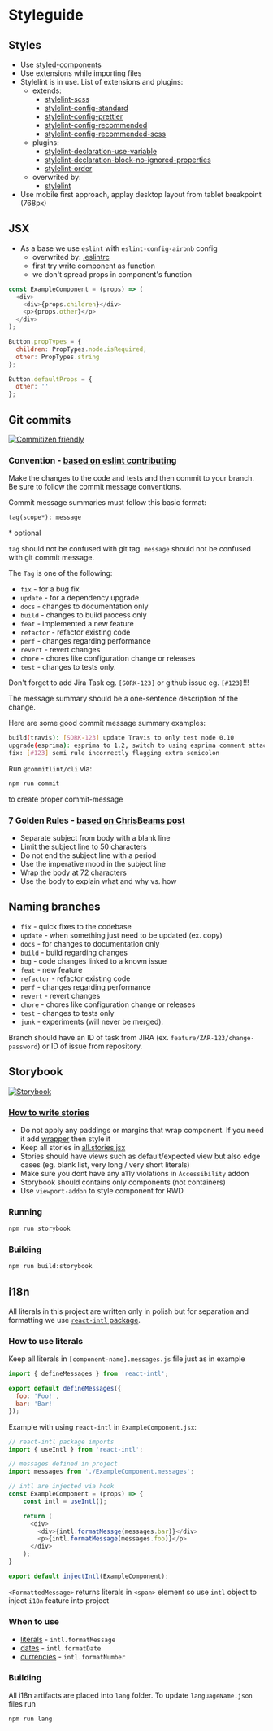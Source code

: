 # Styleguide

## Styles

- Use [styled-components](https://www.styled-components.com/)
- Use extensions while importing files
- Stylelint is in use. List of extensions and plugins:
  - extends:
    - [stylelint-scss](https://github.com/kristerkari/stylelint-scss)
    - [stylelint-config-standard](https://github.com/stylelint/stylelint-config-standard)
    - [stylelint-config-prettier](https://github.com/shannonmoeller/stylelint-config-prettier)
    - [stylelint-config-recommended](https://github.com/stylelint/stylelint-config-recommended)
    - [stylelint-config-recommended-scss](https://github.com/kristerkari/stylelint-config-recommended-scss)
  - plugins:
    - [stylelint-declaration-use-variable](https://github.com/sh-waqar/stylelint-declaration-use-variable)
    - [stylelint-declaration-block-no-ignored-properties](https://www.npmjs.com/package/stylelint-declaration-block-no-ignored-properties)
    - [stylelint-order](https://github.com/hudochenkov/stylelint-order)
  - overwrited by:
    - [stylelint](../.stylelintrc)
- Use mobile first approach, applay desktop layout from tablet breakpoint (768px)

## JSX

- As a base we use `eslint` with `eslint-config-airbnb` config
  - overwrited by: [.eslintrc](../.eslintrc)
  - first try write component as function
  - we don't spread props in component's function

```javascript
const ExampleComponent = (props) => (
  <div>
    <div>{props.children}</div>
    <p>{props.other}</p>
  </div>
);

Button.propTypes = {
  children: PropTypes.node.isRequired,
  other: PropTypes.string
};

Button.defaultProps = {
  other: ''
};
```

## Git commits

[![Commitizen friendly](https://img.shields.io/badge/commitizen-friendly-brightgreen.svg)](http://commitizen.github.io/cz-cli/)  

### Convention - [based on eslint contributing](https://eslint.org/docs/1.0.0/developer-guide/contributing#step-2-make-your-changes)

Make the changes to the code and tests and then commit to your branch. Be sure to follow the commit message conventions.

Commit message summaries must follow this basic format:

```md
tag(scope*): message
```

\* optional

`tag` should not be confused with git tag.
`message` should not be confused with git commit message.

The `Tag` is one of the following:

- `fix` - for a bug fix
- `update` - for a dependency upgrade
- `docs` - changes to documentation only
- `build` - changes to build process only
- `feat` - implemented a new feature
- `refactor` - refactor existing code
- `perf` - changes regarding performance
- `revert` - revert changes
- `chore` - chores like configuration change or releases
- `test` - changes to tests only.

Don't forget to add Jira Task eg. `[SORK-123]` or github issue eg. `[#123]`!!!

The message summary should be a one-sentence description of the change.

Here are some good commit message summary examples:

```sh
build(travis): [SORK-123] update Travis to only test node 0.10
upgrade(esprima): esprima to 1.2, switch to using esprima comment attachment [SORK-124]
fix: [#123] semi rule incorrectly flagging extra semicolon
```

Run `@commitlint/cli` via:

```sh
npm run commit
```

to create proper commit-message

### 7 Golden Rules - [based on ChrisBeams post](https://chris.beams.io/posts/git-commit/)

- Separate subject from body with a blank line
- Limit the subject line to 50 characters
- Do not end the subject line with a period
- Use the imperative mood in the subject line
- Wrap the body at 72 characters
- Use the body to explain what and why vs. how

## Naming branches

- `fix` - quick fixes to the codebase
- `update` - when something just need to be updated (ex. copy)
- `docs` - for changes to documentation only
- `build` - build regarding changes
- `bug` - code changes linked to a known issue
- `feat` - new feature
- `refactor` - refactor existing code
- `perf` - changes regarding performance
- `revert` - revert changes
- `chore` - chores like configuration change or releases
- `test` - changes to tests only
- `junk` - experiments (will never be merged).

Branch should have an ID of task from JIRA (ex. `feature/ZAR-123/change-password`) or ID of issue from repository.

## Storybook

[![Storybook](https://cdn.jsdelivr.net/gh/storybooks/brand@master/badge/badge-storybook.svg)](https://storybook.js.org/)

### [How to write stories](https://storybook.js.org/docs/basics/writing-stories/)

- Do not apply any paddings or margins that wrap component. If you need it add [wrapper](https://storybook.js.org/docs/addons/introduction/#wrapper-components) then style it
- Keep all stories in [all.stories.jsx](https://github.com/furdzik/if.japanese/blob/master/src/components/all.stories.jsx)
- Stories should have views such as default/expected view but also edge cases (eg. blank list, very long / very short literals)
- Make sure you dont have any a11y violations in `Accessibility` addon
- Storybook should contains only components (not containers)
- Use `viewport-addon` to style component for RWD

### Running

```sh
npm run storybook
```

### Building

```sh
npm run build:storybook
```

## i18n

All literals in this project are written only in polish but for separation and formatting we use [`react-intl` package](https://github.com/yahoo/react-intl).

### How to use literals

Keep all literals in `[component-name].messages.js` file just as in example

```javascript
import { defineMessages } from 'react-intl';

export default defineMessages({
  foo: 'Foo!',
  bar: 'Bar!'
});
```

Example with using `react-intl` in `ExampleComponent.jsx`:

```javascript
// react-intl package imports
import { useIntl } from 'react-intl';

// messages defined in project
import messages from './ExampleComponent.messages';

// intl are injected via hook
const ExampleComponent = (props) => {
    const intl = useIntl();

    return (
      <div>
        <div>{intl.formatMessge(messages.bar)}</div>
        <p>{intl.formatMessage(messages.foo)}</p>
      </div>
    );
}

export default injectIntl(ExampleComponent);
```

`<FormattedMessage>` returns literals in `<span>` element so use `intl` object to inject `i18n` feature into project

### When to use

- [literals](https://github.com/yahoo/react-intl/wiki/Components#string-formatting-components) - `intl.formatMessage`
- [dates](https://github.com/yahoo/react-intl/wiki/Components#date-formatting-components) - `intl.formatDate`
- [currencies](https://github.com/yahoo/react-intl/wiki/Components#number-formatting-components) - `intl.formatNumber`

### Building

All i18n artifacts are placed into `lang` folder.
To update `languageName.json` files run

```sh
npm run lang
```
